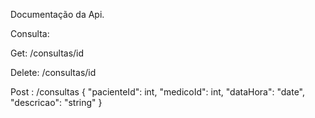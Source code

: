 Documentação da Api.


Consulta:

Get: /consultas/id

Delete: /consultas/id

Post : /consultas 
{
"pacienteId": int,
"medicoId": int,
"dataHora": "date",
"descricao": "string"
}

